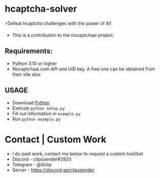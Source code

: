 # hcaptcha-solver
⚡Defeat hcaptcha challenges with the power of AI!
* This is a contribution to the nocaptchaai project.

## Requirements:
* Python 3.10  or higher
* Nocaptchaai.com API and UID key. A free one can be obtained from their site also

## USAGE
* Download [Python](https://www.python.org)
* Execute `python setup.py`
* Fill out information in `example.py`
* Run `python example.py`

# Contact | Custom Work
* I do paid work, contact me below to request a custom tool/bot
* Discord - clipssender#2920
* Telegram - @lilclip
* Server - https://discord.gg/clipssender
